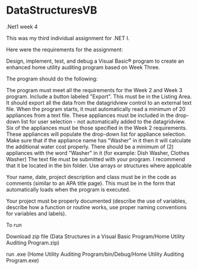 # DataStructuresVB
.Net1 week 4

This was my third individual assignment for .NET I.

Here were the requirements for the assignment:

Design, implement, test, and debug a Visual Basic® program to create an enhanced home utility auditing program based on Week Three.
 
The program should do the following:
 
The program must meet all the requirements for the Week 2 and Week 3 program.
Include a button labeled "Export". This must be in the Listing Area. It should export all the data from the datagridview control to an external text file.
When the program starts, it must automatically read a minimum of 20 appliances from a text file. These appliances must be included in the drop-down list for user selection - not automatically added to the datagridview.
Six of the appliances must be those specified in the Week 2 requirements.
These appliances will populate the drop-down list for appliance selection.
Make sure that if the appliance name has "Washer" in it then it will calculate the additional water cost properly.  There should be a minimum of (2) appliances with the word "Washer" in it (for example:   Dish Washer, Clothes Washer)
The text file must be submitted with your program. I recommend that it be located in the bin folder.
Use arrays or structures where applicable
 
Your name, date, project description and class must be in the code as comments (similar to an APA title page). This must be in the form that automatically loads when the program is executed.
 
Your project must be properly documented (describe the use of variables, describe how a function or routine works, use proper naming conventions for variables and labels).

To run

Download zip file (Data Structures in a Visual Basic Program/Home Utility Auditing Program.zip)

run .exe (Home Utility Auditing Program/bin/Debug/Home Utility Auditing Program.exe)
